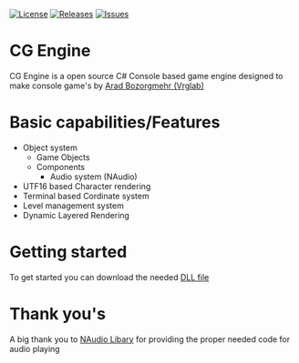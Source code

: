 [![License](https://img.shields.io/github/license/vrglab/CG-Engine)](LICENSE) [![Releases](https://img.shields.io/github/v/release/vrglab/CG-Engine)](https://github.com/vrglab/CG-Engine/releases) [![Issues](https://img.shields.io/bitbucket/issues/vrglab/CG-Engine)](https://github.com/vrglab/CG-Engine/issues)
# CG Engine
CG Engine is a open source C# Console based game engine designed to make console game's by [Arad Bozorgmehr (Vrglab)](https://twitter.com/arad_bozorgmehr) 

# Basic capabilities/Features
* Object system
  * Game Objects
  * Components
    * Audio system (NAudio)
* UTF16 based Character rendering
* Terminal based Cordinate system
* Level management system
* Dynamic Layered Rendering

# Getting started
To get started you can download the needed [DLL file](https://github.com/vrglab/Console-game-engine/releases)

# Thank you's
A big thank you to [NAudio Libary](https://github.com/naudio/NAudio) for providing the proper needed code for audio playing
